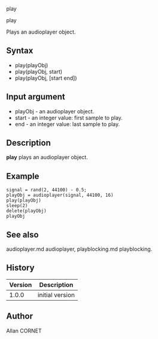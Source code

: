 



play


play

Plays an audioplayer object.

## Syntax

- play(playObj)
- play(playObj, start)
- play(playObj, [start end])

## Input argument

 - playObj - an audioplayer object.
 - start - an integer value: first sample to play.
 - end - an integer value: last sample to play.

## Description

<b>play</b> plays an audioplayer object.

## Example

```Nelson
signal = rand(2, 44100) - 0.5;
playObj = audioplayer(signal, 44100, 16)
play(playObj)
sleep(2)
delete(playObj)
playObj
```

## See also

audioplayer.md audioplayer, playblocking.md playblocking.
## History

|Version|Description|
|------|------|
|1.0.0|initial version|


## Author

Allan CORNET



